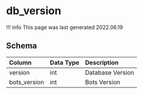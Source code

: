 # db_version

!!! info
	This page was last generated 2022.06.19

## Schema

| Column | Data Type | Description |
| :--- | :--- | :--- |
| version | int | Database Version |
| bots_version | int | Bots Version |

